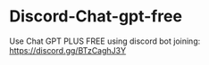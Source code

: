 # Discord-Chat-gpt-free
Use Chat GPT PLUS FREE using discord bot joining: https://discord.gg/BTzCaghJ3Y







                                                                                                 